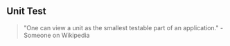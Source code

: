 ## Unit Test

> "One can view a unit as the smallest testable part of an application." -Someone on Wikipedia
